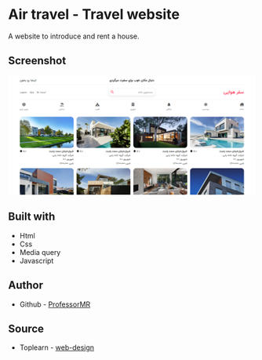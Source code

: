# Air travel - Travel website

A website to introduce and rent a house.

## Screenshot

![Design preview for the admin panel website](./images/desktop-preview.png)

## Built with

- Html
- Css
- Media query
- Javascript

## Author

- Github - [ProfessorMR](https://github.com/ProfessorMR)

## Source

- Toplearn - [web-design](https://toplearn.com/courses/web-design/%D8%B7%D8%B1%D8%A7%D8%AD%DB%8C-%D9%88%D8%A8-%D9%BE%DB%8C%D8%B4%D8%B1%D9%81%D8%AA%D9%87-plus-12-%D9%BE%D8%B1%D9%88%DA%98%D9%87-%D8%B9%D9%85%D9%84%DB%8C)

